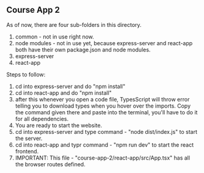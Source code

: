 ## Course App 2

As of now, there are four sub-folders in this directory.
1. common - not in use right now.
2. node modules - not in use yet, because express-server and react-app both have their own package.json and node modules.
3. express-server
4. react-app

Steps to follow:
1. cd into express-server and do "npm install"
2. cd into react-app and do "npm install"
3. after this whenever you open a code file, TypesScript will throw error telling you to download types when you hover over the imports. Copy the command given there and paste into the terminal, you'll have to do it for all dependencies.
4. You are ready to start the website.
5. cd into express-server and type command - "node dist/index.js" to start the server.
6. cd into react-app and typr command - "npm run dev" to start the react frontend.
7. IMPORTANT: This file -  "course-app-2/react-app/src/App.tsx" has all the browser routes defined.
